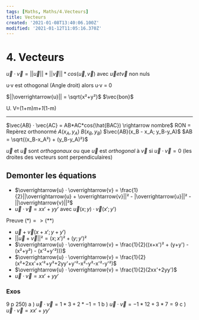 ```yaml
---
tags: [Maths, Maths/4.Vecteurs]
title: Vecteurs
created: '2021-01-08T13:40:06.100Z'
modified: '2021-01-12T11:05:16.370Z'
---
```


# 4. Vecteurs

$\overrightarrow{u} · \overrightarrow{v} = ||\overrightarrow{u}|| * ||\overrightarrow{v}|| * cos(\overrightarrow{u}, \overrightarrow{v})$ avec $\overrightarrow{u} et \overrightarrow{v}$ non nuls

u·v est othogonal (Angle droit) alors u·v = 0

$||\overrightarrow{u}|| = \sqrt{x²+y²}$
$\vec{bon}$

U. V=(1+m)*m+1*(1-m)

---

$\vec{AB} · \vec{AC} = AB*AC*cos(\hat{BAC}) \rightarrow nombre$
RON = Repèrez orthonormé 
$A(x_A, y_A)$
$B(x_B, y_B)$ 
$\vec{AB}(x_B - x_A; y_B-y_A)$
$AB = \sqrt{(x_B-x_A²) + (y_B-y_A)²}$

$\vec{u}$ et $\vec{u}$ sont $orthogonaux$ ou que $\vec{u}$ est $orthogonal$ à $\vec{v}$ si $\overrightarrow{u} · \overrightarrow{v} = 0$ (les droites des vecteurs sont perpendiculaires)

## Demonter les équations

- $\overrightarrow{u} · \overrightarrow{v} = \frac{1}{2}||\overrightarrow{u} + \overrightarrow{v}||² - |\overrightarrow{u}||² - ||\overrightarrow{v}||²$
- $\overrightarrow{u} · \overrightarrow{v} = xx'+yy'$ avec $\overrightarrow{u}(x; y) · \overrightarrow{v}(x'; y')$

Preuve $(*)=> (**)$
  - $\vec{u}+\vec{v}(x+x'; y+y')$ 
  - $||\overrightarrow{u} + \overrightarrow{v}||² = (x; x')² + (y; y')²$
  -  $\overrightarrow{u} · \overrightarrow{v} = \frac{1}{2}((x+x')² + (y+y') - (x²+y²) - (x'²+y'²)))$
  -  $\overrightarrow{u} · \overrightarrow{v} = \frac{1}{2}(x²+2xx'+x'²+y²+2yy'+y'²-x²-y²-x'²-y'²)$
  -  $\overrightarrow{u} · \overrightarrow{v} = \frac{1}{2}(2xx'+2yy')$
  -  $\overrightarrow{u} · \overrightarrow{v} = xx'+yy'$


### Exos

9 p 250)
a )   $\overrightarrow{u} · \overrightarrow{v} = 1*3+2*-1 = 1$
b )   $\overrightarrow{u} · \overrightarrow{v} = -1*12+3*7 = 9$
c )   $\overrightarrow{u} · \overrightarrow{v} = xx'+yy'$







